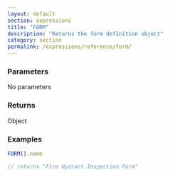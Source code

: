 ```yaml
---
layout: default
section: expressions
title: "FORM"
description: "Returns the form definition object"
category: section
permalink: /expressions/reference/form/
---
```


### Parameters

No parameters

### Returns

Object

### Examples

```js
FORM().name

// returns "Fire Hydrant Inspection Form"
```